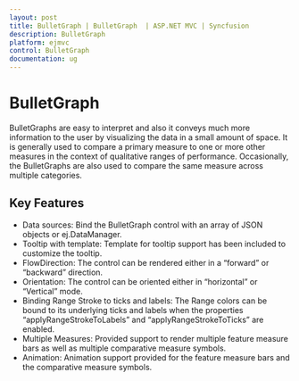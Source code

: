 ```yaml
---
layout: post
title: BulletGraph | BulletGraph  | ASP.NET MVC | Syncfusion
description: BulletGraph
platform: ejmvc
control: BulletGraph	
documentation: ug
---
```


# BulletGraph

BulletGraphs are easy to interpret and also it conveys much more information to the user by visualizing the data in a small amount of space. It is generally used to compare a primary measure to one or more other measures in the context of qualitative ranges of performance. Occasionally, the BulletGraphs are also used to compare the same measure across multiple categories.

## Key Features

* Data sources: Bind the BulletGraph control with an array of JSON objects or ej.DataManager.
* Tooltip with template: Template for tooltip support has been included to customize the tooltip.
* FlowDirection: The control can be rendered either in a “forward” or “backward” direction.
* Orientation: The control can be oriented either in “horizontal” or “Vertical” mode.
* Binding Range Stroke to ticks and labels: The Range colors can be bound to its underlying ticks and labels when the properties “applyRangeStrokeToLabels” and “applyRangeStrokeToTicks” are enabled.
* Multiple Measures: Provided support to render multiple feature measure bars as well as multiple comparative measure symbols.
* Animation:  Animation support provided for the feature measure bars and the comparative measure symbols.
